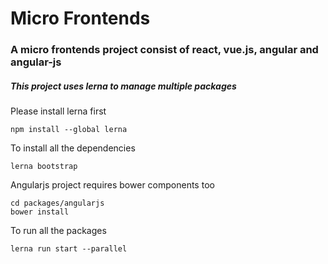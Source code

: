 # Micro Frontends #

### A micro frontends project consist of react, vue.js, angular and angular-js ###

##### This project uses lerna to manage multiple packages

Please install lerna first 

```
npm install --global lerna
```


To install all the dependencies

```
lerna bootstrap
```

Angularjs project requires bower components too
```
cd packages/angularjs
bower install
```

To run all the packages

```
lerna run start --parallel
```
